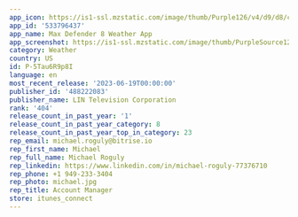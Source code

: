 ```yaml
---
app_icon: https://is1-ssl.mzstatic.com/image/thumb/Purple126/v4/d9/d8/c6/d9d8c6b4-47c6-dfbc-f110-d172813d58ac/AppIcon-1x_U007emarketing-0-7-0-85-220.jpeg/1024x1024bb.png
app_id: '533796437'
app_name: Max Defender 8 Weather App
app_screenshot: https://is1-ssl.mzstatic.com/image/thumb/PurpleSource122/v4/84/e1/7e/84e17e7b-9bd9-64fa-7dbd-b7743c54ecd8/a98c2a70-58c9-4b01-b8f8-f1a979022d98_Simulator_Screen_Shot_-_iPhone_13_Pro_Max_-_2022-08-04_at_15.44.18-fs8.png/1284x2778bb.png
category: Weather
country: US
id: P-5Tau6R9p8I
language: en
most_recent_release: '2023-06-19T00:00:00'
publisher_id: '488222083'
publisher_name: LIN Television Corporation
rank: '404'
release_count_in_past_year: '1'
release_count_in_past_year_category: 8
release_count_in_past_year_top_in_category: 23
rep_email: michael.roguly@bitrise.io
rep_first_name: Michael
rep_full_name: Michael Roguly
rep_linkedin: https://www.linkedin.com/in/michael-roguly-77376710
rep_phone: +1 949-233-3404
rep_photo: michael.jpg
rep_title: Account Manager
store: itunes_connect
---
```

